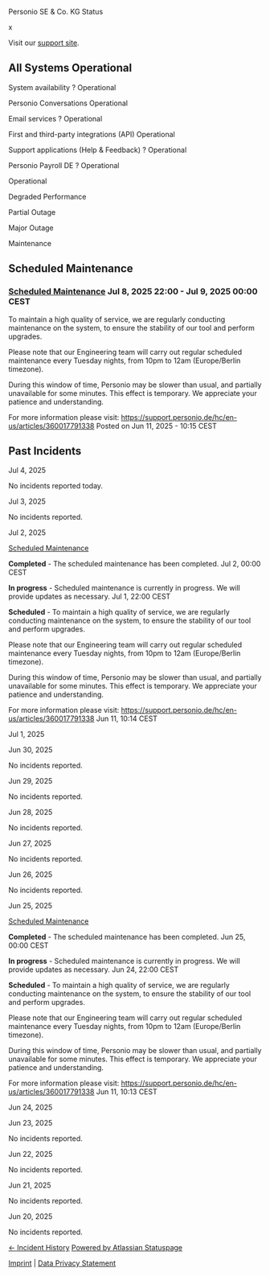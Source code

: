 Personio SE & Co. KG Status

[](https://www.personio.de/)

[](https://status.personio.de/#)

[](https://status.personio.de/#updates-dropdown-support)  x

 Visit our [support site](https://support.personio.de/hc/en-us).

 All Systems Operational
----------

 System availability ?  Operational

 Personio Conversations  Operational

 Email services ?  Operational

 First and third-party integrations (API)  Operational

 Support applications (Help & Feedback) ?  Operational

 Personio Payroll DE ?  Operational

 Operational

 Degraded Performance

 Partial Outage

 Major Outage

 Maintenance

Scheduled Maintenance
----------

### [Scheduled Maintenance](https://status.personio.de/incidents/5zfpd2zz9z5p)  Jul  8, 2025 22:00 - Jul  9, 2025 00:00 CEST  ###

To maintain a high quality of service, we are regularly conducting maintenance on the system, to ensure the stability of our tool and perform upgrades.

Please note that our Engineering team will carry out regular scheduled maintenance every Tuesday nights, from 10pm to 12am (Europe/Berlin timezone).

During this window of time, Personio may be slower than usual, and partially unavailable for some minutes. This effect is temporary. We appreciate your patience and understanding.

For more information please visit: <https://support.personio.de/hc/en-us/articles/360017791338>
Posted on Jun 11, 2025 - 10:15 CEST

Past Incidents
----------

Jul  4, 2025

No incidents reported today.

Jul  3, 2025

No incidents reported.

Jul  2, 2025

[Scheduled Maintenance](https://status.personio.de/incidents/glt1m3tq08vt)

**Completed** - The scheduled maintenance has been completed.
 Jul  2, 00:00 CEST

**In progress** - Scheduled maintenance is currently in progress. We will provide updates as necessary.
 Jul  1, 22:00 CEST

**Scheduled** - To maintain a high quality of service, we are regularly conducting maintenance on the system, to ensure the stability of our tool and perform upgrades.

Please note that our Engineering team will carry out regular scheduled maintenance every Tuesday nights, from 10pm to 12am (Europe/Berlin timezone).

During this window of time, Personio may be slower than usual, and partially unavailable for some minutes. This effect is temporary. We appreciate your patience and understanding.

For more information please visit: <https://support.personio.de/hc/en-us/articles/360017791338>
 Jun 11, 10:14 CEST

Jul  1, 2025

Jun 30, 2025

No incidents reported.

Jun 29, 2025

No incidents reported.

Jun 28, 2025

No incidents reported.

Jun 27, 2025

No incidents reported.

Jun 26, 2025

No incidents reported.

Jun 25, 2025

[Scheduled Maintenance](https://status.personio.de/incidents/xjh2whjp1yq5)

**Completed** - The scheduled maintenance has been completed.
 Jun 25, 00:00 CEST

**In progress** - Scheduled maintenance is currently in progress. We will provide updates as necessary.
 Jun 24, 22:00 CEST

**Scheduled** - To maintain a high quality of service, we are regularly conducting maintenance on the system, to ensure the stability of our tool and perform upgrades.

Please note that our Engineering team will carry out regular scheduled maintenance every Tuesday nights, from 10pm to 12am (Europe/Berlin timezone).

During this window of time, Personio may be slower than usual, and partially unavailable for some minutes. This effect is temporary. We appreciate your patience and understanding.

For more information please visit: <https://support.personio.de/hc/en-us/articles/360017791338>
 Jun 11, 10:13 CEST

Jun 24, 2025

Jun 23, 2025

No incidents reported.

Jun 22, 2025

No incidents reported.

Jun 21, 2025

No incidents reported.

Jun 20, 2025

No incidents reported.

[← Incident History](https://status.personio.de/history) [Powered by Atlassian Statuspage](https://www.atlassian.com/software/statuspage?utm_campaign=status.personio.de&utm_content=SP-notifications&utm_medium=powered-by&utm_source=inapp)

[Imprint](https://www.personio.de/impressum/) | [Data Privacy Statement](https://www.personio.de/datenschutzerklaerung/)
